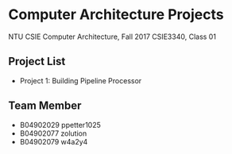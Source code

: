 # Computer Architecture Projects

<div>NTU CSIE
Computer Architecture, Fall 2017
CSIE3340, Class 01
</div>

## Project List

- Project 1: Building Pipeline Processor

## Team Member

- B04902029 ppetter1025
- B04902077 zolution
- B04902079 w4a2y4